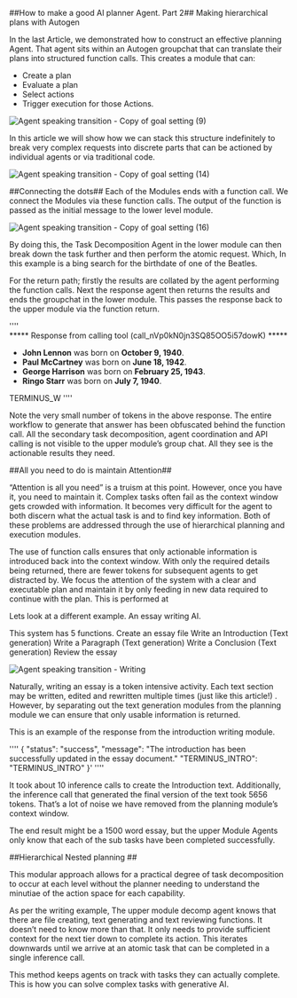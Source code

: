 ##How to make a good AI planner Agent. Part 2##
Making hierarchical plans with Autogen

In the last Article, we demonstrated how to construct an effective planning Agent. 
That agent sits within an Autogen groupchat that can translate their plans into structured function calls. This creates a module that can: 
* Create a plan
* Evaluate a plan
* Select actions
* Trigger execution for those Actions. 




![Agent speaking transition - Copy of goal setting (9)](https://github.com/Aretai-Leah/Task_decomposition/assets/147453745/b93f1a4c-d42f-4122-a6d5-d9a9e3519fae)



















In this article we will show how we can stack this structure indefinitely to break very complex requests into discrete parts that can be actioned by individual agents or via traditional code. 






![Agent speaking transition - Copy of goal setting (14)](https://github.com/Aretai-Leah/Task_decomposition/assets/147453745/01679b7d-ac46-4427-9d96-528ca0e283eb)





##Connecting the dots##
Each of the Modules ends with a function call. We connect the Modules via these function calls. The output of the function is passed as the initial message to the lower level module.







![Agent speaking transition - Copy of goal setting (16)](https://github.com/Aretai-Leah/Task_decomposition/assets/147453745/4267db7c-ee3a-4a2a-81f7-39c3ddb19655)













By doing this, the Task Decomposition Agent in the lower module can then break down the task further and then perform the atomic request. Which, In this example  is a bing search for the birthdate of one of the Beatles. 

For the return path; firstly the results are collated by the agent performing the function calls. Next the response agent then returns the results and ends the groupchat in the lower module. This passes the response back to the upper module via the function return. 

''''	
***** Response from calling tool (call_nVp0kN0jn3SQ85OO5i57dowK) ***** 


- **John Lennon** was born on **October 9, 1940**.
- **Paul McCartney** was born on **June 18, 1942**.
- **George Harrison** was born on **February 25, 1943**.
- **Ringo Starr** was born on **July 7, 1940**.


TERMINUS_W
''''


Note the very small number of tokens in the above response. The entire workflow to generate that answer has been obfuscated behind the function call. All the secondary task decomposition, agent coordination and API calling is not visible to the upper module’s group chat. All they see is the actionable results they need. 

##All you need to do is maintain Attention##

“Attention is all you need” is a truism at this point. However, once you have it, you need to maintain it. Complex tasks often fail as the context window gets crowded with information. 
It becomes very difficult for the agent to both discern what the actual task is and to find key information. Both of these problems are addressed through the use of hierarchical planning and execution modules. 

The use of function calls ensures that only actionable information is introduced back into the context window.  With only the required details being returned, there are fewer tokens for subsequent agents to get distracted by. We focus the attention of the system with a clear and executable plan and maintain it by only feeding in new data required to continue with the plan. This is performed at 

Lets look at a different example. An essay writing AI. 

This system has 5 functions. 
Create an essay file
Write an Introduction (Text generation)
Write a Paragraph (Text generation)
Write a Conclusion (Text generation)
Review the essay


![Agent speaking transition - Writing](https://github.com/Aretai-Leah/Task_decomposition/assets/147453745/379556ba-b8ff-4860-9cd9-55377aba2632)



Naturally, writing an essay is a token intensive activity. Each text section may be written, edited and rewritten multiple times (just like this article!)  . However, by separating out the text generation modules from the planning module we can ensure that only usable information is returned.

This is an example of the response from the introduction writing module. 

''''
{
"status": "success",
"message": "The introduction has been successfully updated in the essay document."
"TERMINUS_INTRO": "TERMINUS_INTRO"
}'
''''


It took about 10 inference calls to create the Introduction text. Additionally, the inference call that generated the final version of the text took 5656 tokens. That’s a lot of noise we have removed from the planning module’s context window. 

The end result might be a 1500 word essay, but the upper Module Agents only know that each of the sub tasks have been completed successfully. 

##Hierarchical Nested planning ##

This modular approach allows for a practical degree of task decomposition to occur at each level without the planner needing to understand the minutiae of the action space for each capability. 

As per the writing example, The upper module decomp agent knows that there are file creating, text generating and text reviewing functions. It doesn’t need to know more than that. It only needs to provide sufficient context for the next tier down to complete its action. This iterates downwards until we arrive at an atomic task that can be completed in a single inference call. 

This method keeps agents on track with tasks they can actually complete. This is how you can solve complex tasks with generative AI. 
